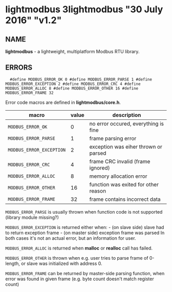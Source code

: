 # lightmodbus 3lightmodbus "30 July 2016" "v1.2"

## NAME
**lightmodbus** - a lightweight, multiplatform Modbus RTU library.

## ERRORS
`  
	#define MODBUS_ERROR_OK 0
	#define MODBUS_ERROR_PARSE 1
	#define MODBUS_ERROR_EXCEPTION 2
	#define MODBUS_ERROR_CRC 4
	#define MODBUS_ERROR_ALLOC 8
	#define MODBUS_ERROR_OTHER 16
	#define MODBUS_ERROR_FRAME 32
`

Error code macros are defined in **lightmodbus/core.h**.

| macro                    | value | description                              |
|--------------------------|-------|------------------------------------------|
| `MODBUS_ERROR_OK`        | 0     | no error occured, everything is fine     |
| `MODBUS_ERROR_PARSE`     | 1     | frame parsing error                      |
| `MODBUS_ERROR_EXCEPTION` | 2     | exception was eiher thrown or parsed     |
| `MODBUS_ERROR_CRC`       | 4     | frame CRC invalid (frame ignored)        |
| `MODBUS_ERROR_ALLOC`     | 8     | memory allocation error                  |
| `MODBUS_ERROR_OTHER`     | 16    | function was exited for other reason     |
| `MODBUS_ERROR_FRAME`     | 32    | frame contains incorrect data            |


`MODBUS_ERROR_PARSE` is usually thrown when function code is not supported (library module missing?)

`MODBUS_ERROR_EXCEPTION` is returned either when:
	- (on slave side) slave had to return exception frame
	- (on master side) exception frame was parsed
	In both cases it's not an actual error, but an information for user.

`MODBUS_ERROR_ALLOC` is returned when **malloc** or **realloc** call has failed.

`MODBUS_ERROR_OTHER` is thrown when e.g. user tries to parse frame of 0-length, or slave was initialized with address 0.

`MODBUS_ERROR_FRAME` can be returned by master-side parsing function, when error was found in given frame (e.g. byte count doesn't match register count)
